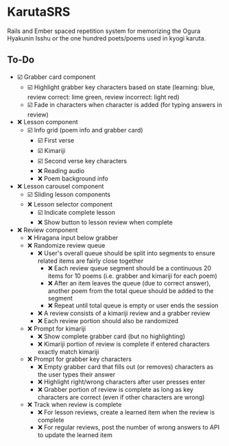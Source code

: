 # KarutaSRS
Rails and Ember spaced repetition system for memorizing the Ogura Hyakunin Isshu or the one hundred poets/poems used in kyogi karuta.

## To-Do
- ☑️ Grabber card component
  - ☑️ Highlight grabber key characters based on state (learning: blue, review correct: lime green, review incorrect: light red)
  - ☑️ Fade in characters when character is added (for typing answers in review)
- ❌ Lesson component
  - ☑️ Info grid (poem info and grabber card)
    - ☑️ First verse
    - ☑️ Kimariji
    - ☑️ Second verse key characters
    - ❌ Reading audio
    - ❌ Poem background info
- ❌ Lesson carousel component
  - ☑️ Sliding lesson components
  - ❌ Lesson selector component
    - ☑️ Indicate complete lesson
    - ❌ Show button to lesson review when complete
- ❌ Review component
  - ❌ Hiragana input below grabber
  - ❌ Randomize review queue
    - ❌ User's overall queue should be split into segments to ensure related items are fairly close together
      - ❌ Each review queue segment should be a continuous 20 items for 10 poems (i.e. grabber and kimariji for each poem)
      - ❌ After an item leaves the queue (due to correct answer), another poem from the total queue should be added to the segment
      - ❌ Repeat until total queue is empty or user ends the session
    - ❌ A review consists of a kimariji review and a grabber review
    - ❌ Each review portion should also be randomized
  - ❌ Prompt for kimariji
    - ❌ Show complete grabber card (but no highlighting)
    - ❌ Kimariji portion of review is complete if entered characters exactly match kimariji
  - ❌ Prompt for grabber key characters
    - ❌ Empty grabber card that fills out (or removes) characters as the user types their answer
    - ❌ Highlight right/wrong characters after user presses enter
    - ❌ Grabber portion of review is complete as long as key characters are correct (even if other characters are wrong)
  - ❌ Track when review is complete
    - ❌ For lesson reviews, create a learned item when the review is complete
    - ❌ For regular reviews, post the number of wrong answers to API to update the learned item
